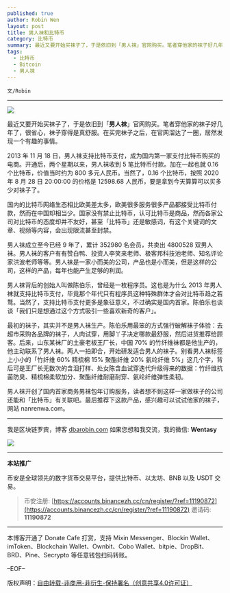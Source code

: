 ```yaml
---
published: true
author: Robin Wen
layout: post
title: 男人袜和比特币
category: 比特币
summary: 最近又要开始买袜子了，于是依旧到「男人袜」官网购买。笔者穿他家的袜子好几年了，很省心，袜子穿得是真舒服。在买完袜子之后，在官网溜达了一圈，居然发现一个有趣的事情。男人袜开创了国内首家商务男袜包年订购服务，读者想不到这样一家做袜子的公司还能和「比特币」有关联吧。最后推荐下这款产品，感兴趣可以试试他家的袜子，网站 nanrenwa.com。
tags:
  - 比特币
  - Bitcoin
  - 男人袜
---
```


`文/Robin`

***

![](https://cdn.dbarobin.com/81ve7eu.png)

最近又要开始买袜子了，于是依旧到「**男人袜**」官网购买。笔者穿他家的袜子好几年了，很省心，袜子穿得是真舒服。在买完袜子之后，在官网溜达了一圈，居然发现一个有趣的事情。

2013 年 11 月 18 日，男人袜支持比特币支付，成为国内第一家支付比特币购买的电商。开通后，两个星期以来，男人袜收到 5 笔比特币付款。加在一起也就 0.16 个比特币，价值当时约为 800 多元人民币。当然了，0.16 个比特币，按照 2020 年 8 月 28 日 20:00:00 的价格是 12598.68 人民币，要是拿到今天算算可以买多少对袜子了。

国内的比特币网络生态相比欧美差太多，欧美很多服务很多产品都接受比特币付款，然而在中国却相当少。国家没有禁止比特币，认可比特币是商品，然而各家公司对比特币的态度却并不友好，甚至「比特币」还是敏感词，有这个关键词的文章、视频等内容，会出现限流甚至封禁。

男人袜成立至今已经 9 年了，累计 352980 名会员，共卖出 4800528 双男人袜。男人袜的客户有有赞白鸭、投资人李笑来老师、极客邦科技池老师、知名评论家洪波老师等等。男人袜是一家小而美的公司，产品也是小而美，但是这样的公司，这样的产品，每年也能产生足够的利润。

男人袜背后的创始人叫做陈伯乐，曾经是一枚程序员。这也是为什么 2013 年男人袜就支持比特币支付，毕竟那个年代只有程序员这种特殊群体才会对比特币趋之若鹜。当然了，支持比特币支付更多是象征意义，不过确实是国内首家。陈伯乐也谈谈「我们只是想通过这个方式吸引一些喜欢新奇的客户」。

最初的袜子，其实并不是男人袜生产。陈伯乐用最笨的方式强行破解袜子体验：去超市采购各品牌的袜子，人肉试穿，用脚丫子决定哪款最舒服，然后进货推荐给顾客。后来，山东某袜厂的土豪老板王厂长，中国 70% 的竹纤维袜都是他生产的，他主动联系了男人袜。两人一拍即合，开始研发适合男人的袜子。别看男人袜标签上小小的「竹纤维 60% 精梳棉 15% 聚酯纤维 20% 氨纶纤维 5%」这几个字，背后可是王厂长无数次的含泪打样、处女陈含血试穿迭代升级得来的数据：竹纤维抗菌防臭、精梳棉柔软加分、聚酯纤维耐磨耐穿、氨纶纤维弹性柔韧。

男人袜开创了国内首家商务男袜包年订购服务，读者想不到这样一家做袜子的公司还能和「比特币」有关联吧。最后推荐下这款产品，感兴趣可以试试他家的袜子，网站 nanrenwa.com。

***

我是区块链罗宾，博客 [dbarobin.com](https://dbarobin.com/)
如果您想和我交流，我的微信: **Wentasy**

![](https://cdn.dbarobin.com/v4yywe2.png)

***

**本站推广**

币安是全球领先的数字货币交易平台，提供比特币、以太坊、BNB 以及 USDT 交易。

> 币安注册: [https://accounts.binancezh.cc/cn/register/?ref=11190872](https://accounts.binancezh.cc/cn/register/?ref=11190872)
> 邀请码: **11190872**

***

本博客开通了 Donate Cafe 打赏，支持 Mixin Messenger、Blockin Wallet、imToken、Blockchain Wallet、Ownbit、Cobo Wallet、bitpie、DropBit、BRD、Pine、Secrypto 等任意钱包扫码转账。

<center>
    <div class="--donate-button"
         data-button-id="f8b9df0d-af9a-460d-8258-d3f435445075"
    ></div>
</center>

–EOF–

版权声明：[自由转载-非商用-非衍生-保持署名（创意共享4.0许可证）](http://creativecommons.org/licenses/by-nc-nd/4.0/deed.zh)